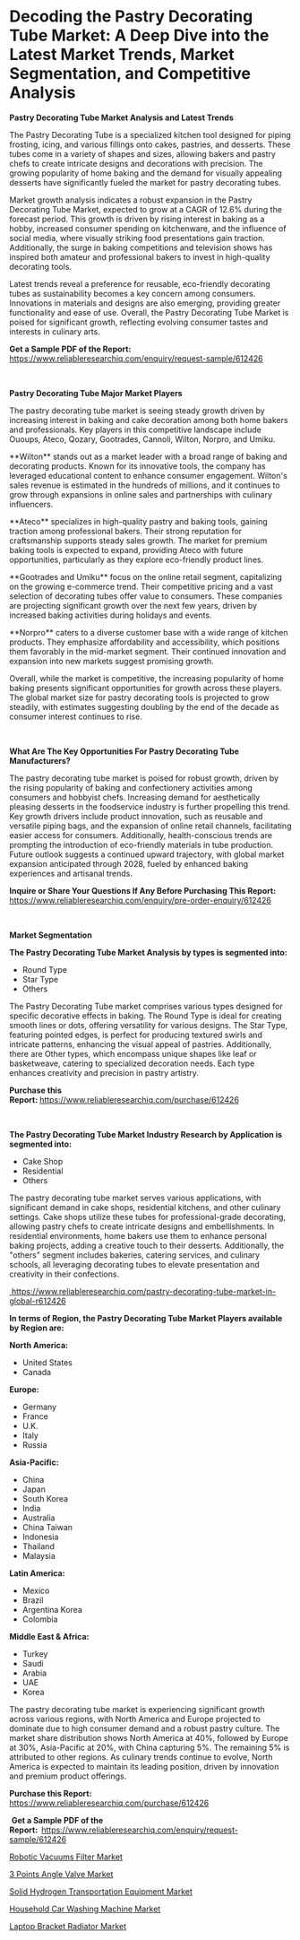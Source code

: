 <p><h1>Decoding the Pastry Decorating Tube Market: A Deep Dive into the Latest Market Trends, Market Segmentation, and Competitive Analysis</h1></p><p><strong>Pastry Decorating Tube Market Analysis and Latest Trends</strong></p>
<p><p>The Pastry Decorating Tube is a specialized kitchen tool designed for piping frosting, icing, and various fillings onto cakes, pastries, and desserts. These tubes come in a variety of shapes and sizes, allowing bakers and pastry chefs to create intricate designs and decorations with precision. The growing popularity of home baking and the demand for visually appealing desserts have significantly fueled the market for pastry decorating tubes.</p><p>Market growth analysis indicates a robust expansion in the Pastry Decorating Tube Market, expected to grow at a CAGR of 12.6% during the forecast period. This growth is driven by rising interest in baking as a hobby, increased consumer spending on kitchenware, and the influence of social media, where visually striking food presentations gain traction. Additionally, the surge in baking competitions and television shows has inspired both amateur and professional bakers to invest in high-quality decorating tools.</p><p>Latest trends reveal a preference for reusable, eco-friendly decorating tubes as sustainability becomes a key concern among consumers. Innovations in materials and designs are also emerging, providing greater functionality and ease of use. Overall, the Pastry Decorating Tube Market is poised for significant growth, reflecting evolving consumer tastes and interests in culinary arts.</p></p>
<p><strong>Get a Sample PDF of the Report:&nbsp;</strong> <a href="https://www.reliableresearchiq.com/enquiry/request-sample/612426?utm_campaign=1170&utm_medium=2&utm_source=Github&utm_content=ia&utm_term=29032025&utm_id=pastry-decorating-tube">https://www.reliableresearchiq.com/enquiry/request-sample/612426</a></p>
<p>&nbsp;</p>
<p><strong>Pastry Decorating Tube Major Market Players</strong></p>
<p><p>The pastry decorating tube market is seeing steady growth driven by increasing interest in baking and cake decoration among both home bakers and professionals. Key players in this competitive landscape include Ououps, Ateco, Qozary, Gootrades, Cannoli, Wilton, Norpro, and Umiku.</p><p>**Wilton** stands out as a market leader with a broad range of baking and decorating products. Known for its innovative tools, the company has leveraged educational content to enhance consumer engagement. Wilton's sales revenue is estimated in the hundreds of millions, and it continues to grow through expansions in online sales and partnerships with culinary influencers.</p><p>**Ateco** specializes in high-quality pastry and baking tools, gaining traction among professional bakers. Their strong reputation for craftsmanship supports steady sales growth. The market for premium baking tools is expected to expand, providing Ateco with future opportunities, particularly as they explore eco-friendly product lines.</p><p>**Gootrades and Umiku** focus on the online retail segment, capitalizing on the growing e-commerce trend. Their competitive pricing and a vast selection of decorating tubes offer value to consumers. These companies are projecting significant growth over the next few years, driven by increased baking activities during holidays and events.</p><p>**Norpro** caters to a diverse customer base with a wide range of kitchen products. They emphasize affordability and accessibility, which positions them favorably in the mid-market segment. Their continued innovation and expansion into new markets suggest promising growth.</p><p>Overall, while the market is competitive, the increasing popularity of home baking presents significant opportunities for growth across these players. The global market size for pastry decorating tools is projected to grow steadily, with estimates suggesting doubling by the end of the decade as consumer interest continues to rise.</p></p>
<p>&nbsp;</p>
<p><strong>What Are The Key Opportunities For Pastry Decorating Tube Manufacturers?</strong></p>
<p><p>The pastry decorating tube market is poised for robust growth, driven by the rising popularity of baking and confectionery activities among consumers and hobbyist chefs. Increasing demand for aesthetically pleasing desserts in the foodservice industry is further propelling this trend. Key growth drivers include product innovation, such as reusable and versatile piping bags, and the expansion of online retail channels, facilitating easier access for consumers. Additionally, health-conscious trends are prompting the introduction of eco-friendly materials in tube production. Future outlook suggests a continued upward trajectory, with global market expansion anticipated through 2028, fueled by enhanced baking experiences and artisanal trends.</p></p>
<p><strong>Inquire or Share Your Questions If Any Before Purchasing This Report:</strong> <a href="https://www.reliableresearchiq.com/enquiry/pre-order-enquiry/612426?utm_campaign=1170&utm_medium=2&utm_source=Github&utm_content=ia&utm_term=29032025&utm_id=pastry-decorating-tube">https://www.reliableresearchiq.com/enquiry/pre-order-enquiry/612426</a></p>
<p>&nbsp;</p>
<p><strong>Market Segmentation</strong></p>
<p><strong>The Pastry Decorating Tube Market Analysis by types is segmented into:</strong></p>
<p><ul><li>Round Type</li><li>Star Type</li><li>Others</li></ul></p>
<p><p>The Pastry Decorating Tube market comprises various types designed for specific decorative effects in baking. The Round Type is ideal for creating smooth lines or dots, offering versatility for various designs. The Star Type, featuring pointed edges, is perfect for producing textured swirls and intricate patterns, enhancing the visual appeal of pastries. Additionally, there are Other types, which encompass unique shapes like leaf or basketweave, catering to specialized decoration needs. Each type enhances creativity and precision in pastry artistry.</p></p>
<p><strong>Purchase this Report:&nbsp;</strong><a href="https://www.reliableresearchiq.com/purchase/612426?utm_campaign=1170&utm_medium=2&utm_source=Github&utm_content=ia&utm_term=29032025&utm_id=pastry-decorating-tube">https://www.reliableresearchiq.com/purchase/612426</a></p>
<p>&nbsp;</p>
<p><strong>The Pastry Decorating Tube Market Industry Research by Application is segmented into:</strong></p>
<p><ul><li>Cake Shop</li><li>Residential</li><li>Others</li></ul></p>
<p><p>The pastry decorating tube market serves various applications, with significant demand in cake shops, residential kitchens, and other culinary settings. Cake shops utilize these tubes for professional-grade decorating, allowing pastry chefs to create intricate designs and embellishments. In residential environments, home bakers use them to enhance personal baking projects, adding a creative touch to their desserts. Additionally, the "others" segment includes bakeries, catering services, and culinary schools, all leveraging decorating tubes to elevate presentation and creativity in their confections.</p></p>
<p><a href="https://www.reliableresearchiq.com/pastry-decorating-tube-market-in-global-r612426?utm_campaign=1170&utm_medium=2&utm_source=Github&utm_content=ia&utm_term=29032025&utm_id=pastry-decorating-tube">&nbsp;https://www.reliableresearchiq.com/pastry-decorating-tube-market-in-global-r612426</a></p>
<p><strong>In terms of Region, the Pastry Decorating Tube Market Players available by Region are:</strong></p>
<p>
    <p> <strong> North America: </strong>
        <ul>
            <li>United States</li>
            <li>Canada</li>
        </ul>
        </p> 
    <p> <strong> Europe: </strong>
        <ul>
            <li>Germany</li>
            <li>France</li>
            <li>U.K.</li>
            <li>Italy</li>
            <li>Russia</li>
        </ul>
        </p> 
    <p> <strong> Asia-Pacific: </strong>
        <ul>
            <li>China</li>
            <li>Japan</li>
            <li>South Korea</li>
            <li>India</li>
            <li>Australia</li>
            <li>China Taiwan</li>
            <li>Indonesia</li>
            <li>Thailand</li>
            <li>Malaysia</li>
        </ul>
        </p> 
    <p> <strong> Latin America: </strong>
        <ul>
            <li>Mexico</li>
            <li>Brazil</li>
            <li>Argentina Korea</li>
            <li>Colombia</li>
        </ul>
        </p> 
    <p> <strong> Middle East & Africa: </strong>
        <ul>
            <li>Turkey</li>
            <li>Saudi</li>
            <li>Arabia</li>
            <li>UAE</li>
            <li>Korea</li>
        </ul>
    </p>
    </p>
<p><p>The pastry decorating tube market is experiencing significant growth across various regions, with North America and Europe projected to dominate due to high consumer demand and a robust pastry culture. The market share distribution shows North America at 40%, followed by Europe at 30%, Asia-Pacific at 20%, with China capturing 5%. The remaining 5% is attributed to other regions. As culinary trends continue to evolve, North America is expected to maintain its leading position, driven by innovation and premium product offerings.</p></p>
<p><strong>Purchase this Report: </strong><a href="https://www.reliableresearchiq.com/purchase/612426?utm_campaign=1170&utm_medium=2&utm_source=Github&utm_content=ia&utm_term=29032025&utm_id=pastry-decorating-tube">https://www.reliableresearchiq.com/purchase/612426</a></p>
<p>&nbsp;<strong>Get a Sample PDF of the Report:&nbsp;&nbsp;</strong><a href="https://www.reliableresearchiq.com/enquiry/request-sample/612426?utm_campaign=1170&utm_medium=2&utm_source=Github&utm_content=ia&utm_term=29032025&utm_id=pastry-decorating-tube">https://www.reliableresearchiq.com/enquiry/request-sample/612426</a></p>
<p><strong></strong></p>
<p><p><a href="https://github.com/drevertevell/Market-Research-Report-List-1/blob/main/robotic-vacuums-filter-market.md?utm_campaign=1170&utm_medium=2&utm_source=Github&utm_content=ia&utm_term=29032025&utm_id=pastry-decorating-tube">Robotic Vacuums Filter Market</a></p><p><a href="https://github.com/lazregaartun/Market-Research-Report-List-1/blob/main/3-points-angle-valve-market.md?utm_campaign=1170&utm_medium=2&utm_source=Github&utm_content=ia&utm_term=29032025&utm_id=pastry-decorating-tube">3 Points Angle Valve Market</a></p><p><a href="https://github.com/elhibacajka/Market-Research-Report-List-1/blob/main/solid-hydrogen-transportation-equipment-market.md?utm_campaign=1170&utm_medium=2&utm_source=Github&utm_content=ia&utm_term=29032025&utm_id=pastry-decorating-tube">Solid Hydrogen Transportation Equipment Market</a></p><p><a href="https://github.com/jolashta/Market-Research-Report-List-1/blob/main/household-car-washing-machine-market.md?utm_campaign=1170&utm_medium=2&utm_source=Github&utm_content=ia&utm_term=29032025&utm_id=pastry-decorating-tube">Household Car Washing Machine Market</a></p><p><a href="https://github.com/ienamoun/Market-Research-Report-List-1/blob/main/laptop-bracket-radiator-market.md?utm_campaign=1170&utm_medium=2&utm_source=Github&utm_content=ia&utm_term=29032025&utm_id=pastry-decorating-tube">Laptop Bracket Radiator Market</a></p></p>